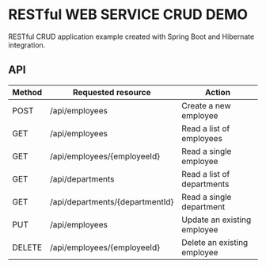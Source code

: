 # RESTful WEB SERVICE CRUD DEMO 
RESTful CRUD application example created with Spring Boot and Hibernate integration.

## API
| Method    | Requested resource              | Action                        |
|-----------|---------------------------------|-------------------------------|
| POST      | /api/employees                  | Create a new employee         |
| GET       | /api/employees                  | Read a list of employees      |             
| GET       | /api/employees/{employeeId}     | Read a single employee        |
| GET       | /api/departments                | Read a list of departments    | 
| GET       | /api/departments/{departmentId} | Read a single department      | 
| PUT       | /api/employees                  | Update an existing employee   |
| DELETE    | /api/employees/{employeeId}     | Delete an existing employee   |

